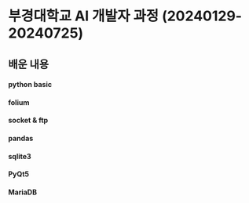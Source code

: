 # 부경대학교 AI 개발자 과정 (20240129-20240725)

## 배운 내용

#### python basic

#### folium

#### socket & ftp

#### pandas

#### sqlite3

#### PyQt5

#### MariaDB
